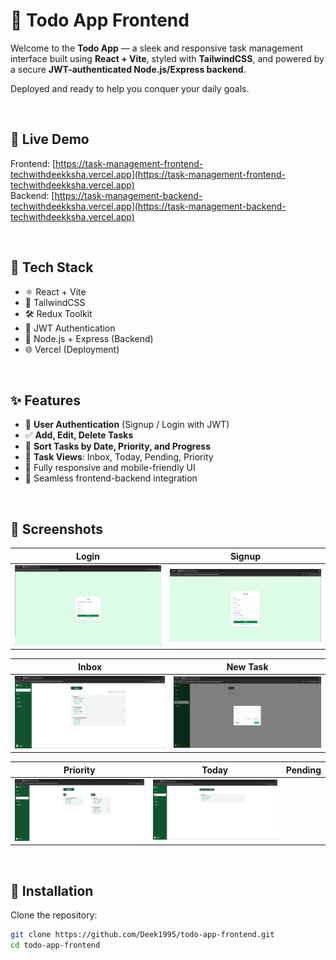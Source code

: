 # 📝 Todo App Frontend

Welcome to the **Todo App** — a sleek and responsive task management interface built using **React + Vite**, styled with **TailwindCSS**, and powered by a secure **JWT-authenticated Node.js/Express backend**.

Deployed and ready to help you conquer your daily goals.

<br />

## 🔗 Live Demo

Frontend: [https://task-management-frontend-techwithdeekksha.vercel.app](https://task-management-frontend-techwithdeekksha.vercel.app)  
Backend: [https://task-management-backend-techwithdeekksha.vercel.app](https://task-management-backend-techwithdeekksha.vercel.app)

<br />

## 🚀 Tech Stack

- ⚛️ React + Vite
- 🎨 TailwindCSS
- 🛠️ Redux Toolkit
- 🔐 JWT Authentication
- 🧠 Node.js + Express (Backend)
- 🌐 Vercel (Deployment)

<br />

## ✨ Features

- 🔐 **User Authentication** (Signup / Login with JWT)
- ✅ **Add, Edit, Delete Tasks**
- 📆 **Sort Tasks by Date, Priority, and Progress**
- 📂 **Task Views**: Inbox, Today, Pending, Priority
- 🎯 Fully responsive and mobile-friendly UI
- 🔄 Seamless frontend-backend integration

<br />

## 📸 Screenshots

| Login                           | Signup                            |
| ------------------------------- | --------------------------------- |
| ![Login](screenshots/login.png) | ![Signup](screenshots/signup.png) |

| Inbox                           | New Task                                   |
| ------------------------------- | ------------------------------------------ |
| ![Inbox](screenshots/inbox.png) | ![New Task](screenshots/newtaskportal.png) |

| Priority                              | Today                           | Pending |
| ------------------------------------- | ------------------------------- | ------- |
| ![Priority](screenshots/priority.png) | ![Today](screenshots/today.png) |

<br />

## 🧪 Installation

Clone the repository:

```bash
git clone https://github.com/Deek1995/todo-app-frontend.git
cd todo-app-frontend
```
